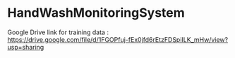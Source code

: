 # HandWashMonitoringSystem

Google Drive link for training data :
  https://drive.google.com/file/d/1FGOPfuj-fEx0jfd6rEtzFDSpiILK_mHw/view?usp=sharing
